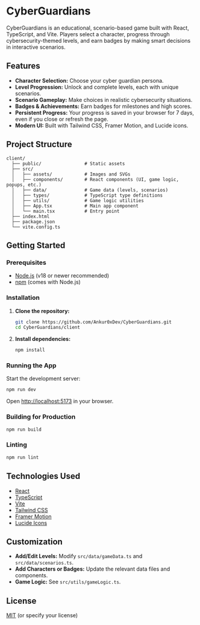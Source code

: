 # CyberGuardians

CyberGuardians is an educational, scenario-based game built with React, TypeScript, and Vite. Players select a character, progress through cybersecurity-themed levels, and earn badges by making smart decisions in interactive scenarios.

## Features

- **Character Selection:** Choose your cyber guardian persona.
- **Level Progression:** Unlock and complete levels, each with unique scenarios.
- **Scenario Gameplay:** Make choices in realistic cybersecurity situations.
- **Badges & Achievements:** Earn badges for milestones and high scores.
- **Persistent Progress:** Your progress is saved in your browser for 7 days, even if you close or refresh the page.
- **Modern UI:** Built with Tailwind CSS, Framer Motion, and Lucide icons.

## Project Structure

```
client/
  ├── public/                # Static assets
  ├── src/
  │   ├── assets/            # Images and SVGs
  │   ├── components/        # React components (UI, game logic, popups, etc.)
  │   ├── data/              # Game data (levels, scenarios)
  │   ├── types/             # TypeScript type definitions
  │   ├── utils/             # Game logic utilities
  │   ├── App.tsx            # Main app component
  │   └── main.tsx           # Entry point
  ├── index.html
  ├── package.json
  └── vite.config.ts
```

## Getting Started

### Prerequisites

- [Node.js](https://nodejs.org/) (v18 or newer recommended)
- [npm](https://www.npmjs.com/) (comes with Node.js)

### Installation

1. **Clone the repository:**
   ```bash
   git clone https://github.com/Ankur0xDev/CyberGuardians.git
   cd CyberGuardians/client
   ```

2. **Install dependencies:**
   ```bash
   npm install
   ```

### Running the App

Start the development server:
```bash
npm run dev
```
Open [http://localhost:5173](http://localhost:5173) in your browser.

### Building for Production

```bash
npm run build
```

### Linting

```bash
npm run lint
```

## Technologies Used

- [React](https://react.dev/)
- [TypeScript](https://www.typescriptlang.org/)
- [Vite](https://vitejs.dev/)
- [Tailwind CSS](https://tailwindcss.com/)
- [Framer Motion](https://www.framer.com/motion/)
- [Lucide Icons](https://lucide.dev/)

## Customization

- **Add/Edit Levels:** Modify `src/data/gameData.ts` and `src/data/scenarios.ts`.
- **Add Characters or Badges:** Update the relevant data files and components.
- **Game Logic:** See `src/utils/gameLogic.ts`.

## License

[MIT](LICENSE) (or specify your license)
